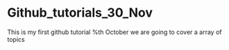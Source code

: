 # Github_tutorials_30_Nov
 This is my first github tutorial  %th October we are going to 
 cover a array of topics 
